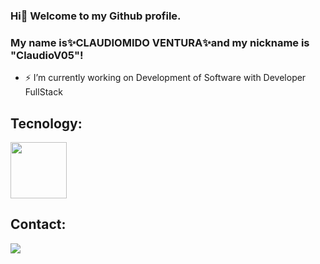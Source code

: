 ### Hi👋 Welcome to my Github profile.

### My name is✨CLAUDIOMIDO VENTURA✨and my nickname is "ClaudioV05"!

- ⚡ I’m currently working on Development of Software with Developer FullStack

## Tecnology:
<div>
<img src="https://cdn.jsdelivr.net/gh/devicons/devicon/icons/csharp/csharp-original.svg" width="90" height="90" />      
</div>
  
## Contact:
<div>
<a href="https://www.linkedin.com/in/claudiomildoventura/" target="_blank"><img src="https://img.shields.io/badge/-LinkedIn-%230077B5?style=for-the-badge&logo=linkedin&logoColor=white" target="_blank"></a>   
</div>

